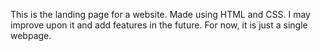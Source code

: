 This is the landing page for a website. Made using HTML and CSS. I may improve upon it and add features in the future. For now, it is just a single webpage.